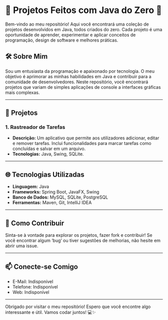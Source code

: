 # 🌟 Projetos Feitos com Java do Zero 🚀

Bem-vindo ao meu repositório! Aqui você encontrará uma coleção de projetos desenvolvidos em Java, todos criados do zero. Cada projeto é uma oportunidade de aprender, experimentar e aplicar conceitos de programação, design de software e melhores práticas.

## 🛠️ Sobre Mim

Sou um entusiasta da programação e apaixonado por tecnologia. O meu objetivo é aprimorar as minhas habilidades em Java e contribuir para a comunidade de desenvolvedores. Neste repositório, você encontrará projetos que variam de simples aplicações de console a interfaces gráficas mais complexas.

---

## 📂 Projetos

### 1. **Rastreador de Tarefas**
   - **Descrição:** Um aplicativo que permite aos utilizadores adicionar, editar e remover tarefas. Inclui funcionalidades para marcar tarefas como concluídas e salvar em um arquivo.
   - **Tecnologias:** Java, Swing, SQLite.
---

## 🌐 Tecnologias Utilizadas

- **Linguagem:** Java
- **Frameworks:** Spring Boot, JavaFX, Swing
- **Banco de Dados:** MySQL, SQLite, PostgreSQL
- **Ferramentas:** Maven, Git, IntelliJ IDEA

---

## 🤝 Como Contribuir

Sinta-se à vontade para explorar os projetos, fazer fork e contribuir! Se você encontrar algum ‘bug’ ou tiver sugestões de melhorias, não hesite em abrir uma issue.

---

## 📫 Conecte-se Comigo

- E-Mail: Indisponível
- Telefone: Indisponível
- Web: Indisponível

---

Obrigado por visitar o meu repositório! Espero que você encontre algo interessante e útil. Vamos codar juntos! 💻✨
